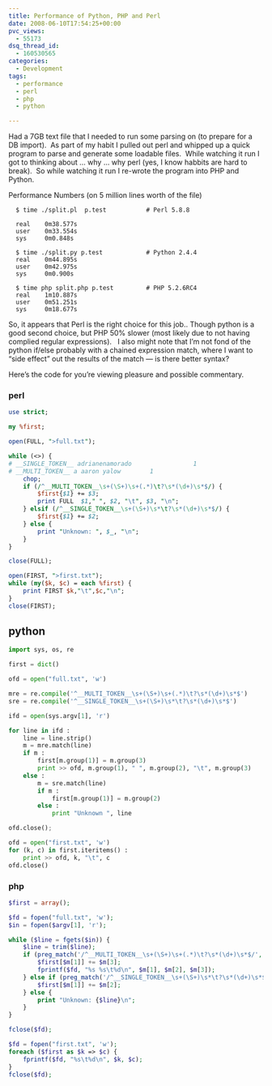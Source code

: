 ```yaml
---
title: Performance of Python, PHP and Perl
date: 2008-06-10T17:54:25+00:00
pvc_views:
  - 55173
dsq_thread_id:
  - 160530565
categories:
  - Development
tags:
  - performance
  - perl
  - php
  - python

---
```

Had a 7GB text file that I needed to run some parsing on (to prepare for a DB import).&nbsp; As part of my habit I pulled out perl and whipped up a quick program to parse and generate some loadable files.&nbsp; While watching it run I got to thinking about &#8230; why &#8230; why perl (yes, I know habbits are hard to break).&nbsp; So while watching it run I re-wrote the program into PHP and Python. 

Performance Numbers (on 5 million lines worth of the file)

```
  $ time ./split.pl  p.test           # Perl 5.8.8

  real    0m38.577s
  user    0m33.554s
  sys     0m0.848s

  $ time ./split.py p.test            # Python 2.4.4
  real    0m44.895s
  user    0m42.975s
  sys     0m0.900s

  $ time php split.php p.test         # PHP 5.2.6RC4
  real    1m10.887s
  user    0m51.251s
  sys     0m18.677s
```

So, it appears that Perl is the right choice for this job.. Though python is a good second choice, but PHP 50% slower (most likely due to not having complied regular expressions).&nbsp;&nbsp; I also might note that I&#8217;m not fond of the python if/else probably with a chained expression match, where I want to &#8220;side effect&#8221; out the results of the match &#8212; is there better syntax? </p> 

Here&#8217;s the code for you&#8217;re viewing pleasure and possible commentary.

### perl

```perl
use strict;

my %first;

open(FULL, ">full.txt");

while (<>) {
# __SINGLE_TOKEN__ adrianenamorado                 1
# __MULTI_TOKEN__ a aaron yalow        1
    chop;
    if (/^__MULTI_TOKEN__\s+(\S+)\s+(.*)\t?\s*(\d+)\s*$/) {
        $first{$1} += $3;
        print FULL  $1," ", $2, "\t", $3, "\n";
    } elsif (/^__SINGLE_TOKEN__\s+(\S+)\s*\t?\s*(\d+)\s*$/) {
        $first{$1} += $2;
    } else {
        print "Unknown: ", $_, "\n";
    }
}

close(FULL);

open(FIRST, ">first.txt");
while (my($k, $c) = each %first) {
    print FIRST $k,"\t",$c,"\n";
}
close(FIRST);
```

## python 

```python
import sys, os, re

first = dict()

ofd = open("full.txt", 'w')

mre = re.compile('^__MULTI_TOKEN__\s+(\S+)\s+(.*)\t?\s*(\d+)\s*$')
sre = re.compile('^__SINGLE_TOKEN__\s+(\S+)\s*\t?\s*(\d+)\s*$')

ifd = open(sys.argv[1], 'r')

for line in ifd :
    line = line.strip()
    m = mre.match(line)
    if m :
        first[m.group(1)] = m.group(3)
        print >> ofd, m.group(1), " ", m.group(2), "\t", m.group(3)
    else :
        m = sre.match(line)
        if m :
            first[m.group(1)] = m.group(2)
        else :
            print "Unknown ", line

ofd.close();

ofd = open("first.txt", 'w')
for (k, c) in first.iteritems() :
    print >> ofd, k, "\t", c
ofd.close()
```

### php

```php
$first = array();

$fd = fopen("full.txt", 'w');
$in = fopen($argv[1], 'r');

while ($line = fgets($in)) {
    $line = trim($line);
    if (preg_match('/^__MULTI_TOKEN__\s+(\S+)\s+(.*)\t?\s*(\d+)\s*$/', $line, $m)) {
        $first[$m[1]] += $m[3];
        fprintf($fd, "%s %s\t%d\n", $m[1], $m[2], $m[3]);
    } else if (preg_match('/^__SINGLE_TOKEN__\s+(\S+)\s*\t?\s*(\d+)\s*$/', $line, $m)) {
        $first[$m[1]] += $m[2];
    } else {
        print "Unknown: {$line}\n";
    }
}

fclose($fd);

$fd = fopen("first.txt", 'w');
foreach ($first as $k => $c) {
    fprintf($fd, "%s\t%d\n", $k, $c);
}
fclose($fd);
```
